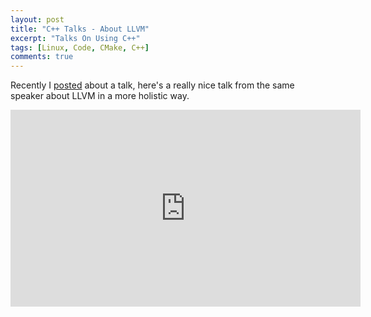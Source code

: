 ```yaml
---
layout: post
title: "C++ Talks - About LLVM"
excerpt: "Talks On Using C++"
tags: [Linux, Code, CMake, C++]
comments: true
---
```

Recently I [posted](http://www.mycpu.org/llvm-compiler-optimization/) about a
talk, here's a really nice talk from the same speaker about LLVM in a more
holistic way.

<iframe width="560" height="315" src="https://www.youtube.com/watch?v=uZI_Qla4pNA" frameborder="0" allow="accelerometer; autoplay; encrypted-media; gyroscope; picture-in-picture" allowfullscreen></iframe>




